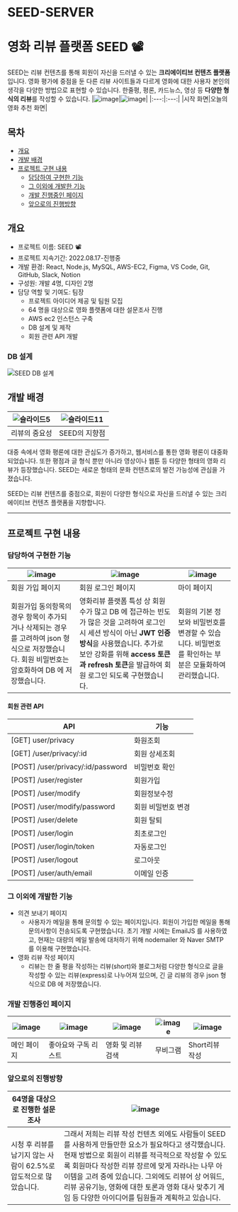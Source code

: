 # SEED-SERVER

# 영화 리뷰 플랫폼 SEED 📽️
SEED는 리뷰 컨텐츠를 통해 회원이 자신을 드러낼 수 있는 **크리에이티브 컨텐츠 플랫폼**입니다. 영화 평가에 중점을 둔 다른 리뷰 사이트들과 다르게 영화에 대한 사용자 본인의 생각을 다양한 방법으로 표현할 수 있습니다. 한줄평, 평론, 카드뉴스, 영상 등 **다양한 형식의 리뷰**를 작성할 수 있습니다.
|![image](https://github.com/gitagita/SEED-SERVER/assets/78337047/45f44459-0ce9-456b-a170-a153e6caa112)|![image](https://github.com/gitagita/SEED-SERVER/assets/78337047/0df82d42-1364-49d9-bd38-65790b02ed71)|
|:---:|:---:|
|시작 화면|오늘의 영화 추천 화면|

## 목차
  - [개요](#개요) 
  - [개발 배경](#개발-배경)
  - [프로젝트 구현 내용](#프로젝트-구현-내용)
    - [담당하여 구현한 기능](#담당하여-구현한-기능)
    - [그 이외에 개발한 기능](#그-이외에-개발한-기능)
    - [개발 진행중인 페이지](#개발-진행중인-페이지)
    - [앞으로의 진행방향](#앞으로의-진행방향)
## 개요
- 프로젝트 이름: SEED 📽️
- 프로젝트 지속기간: 2022.08.17-진행중
- 개발 환경: React, Node.js, MySQL, AWS-EC2, Figma, VS Code, Git, GitHub, Slack, Notion
- 구성원: 개발 4명, 디자인 2명
- 담당 역할 및 기여도: 팀장
  - 프로젝트 아이디어 제공 및 팀원 모집
  - 64 명을 대상으로 영화 플랫폼에 대한 설문조사 진행
  - AWS ec2 인스턴스 구축
  - DB 설계 및 제작
  - 회원 관련 API 개발
    
### DB 설계
  ![SEED DB 설계](https://github.com/gitagita/SEED-SERVER/assets/78337047/09fc01de-f933-46b2-8a4a-b9735119bf55)


## 개발 배경
|![슬라이드5](https://github.com/gitagita/SEED-SERVER/assets/78337047/81810ef7-aa44-4bc8-8b51-2ebf7c5eeb35)|![슬라이드11](https://github.com/gitagita/SEED-SERVER/assets/78337047/e1f4dbc8-85ea-4d37-bdc4-f9babed858e8)|
|:---:|:---:|
|리뷰의 중요성|SEED의 지향점|

대중 속에서 영화 평론에 대한 관심도가 증가하고, 웹서비스를 통한 영화 평론이 대중화 되었습니다. 또한 평점과 글 형식 뿐만 아니라 영상이나 웹툰 등 다양한 형태의 영화 리뷰가 등장했습니다. SEED는 새로운 형태의 문화 컨텐츠로의 발전 가능성에 관심을 가졌습니다.

SEED는 리뷰 컨텐츠를 중점으로, 회원이 다양한 형식으로 자신을 드러낼 수 있는 크리에이티브 컨텐츠 플랫폼을 지향합니다.

---
## 프로젝트 구현 내용
### 담당하여 구현한 기능
|![image](https://github.com/gitagita/SEED-SERVER/assets/78337047/f92ea4a2-c164-4e56-a6ab-3348114b6baf)|![image](https://github.com/gitagita/SEED-SERVER/assets/78337047/b13f4447-358b-42f0-949b-d8cfb2eeef5c)|![image](https://github.com/gitagita/SEED-SERVER/assets/78337047/32a3c324-ecd9-4e14-9ede-b7560b75a64b)|
|---|---|---|
|회원 가입 페이지|회원 로그인 페이지|마이 페이지|
|회원가입 동의항목의 경우 항목이 추가되거나 삭제되는 경우를 고려하여 json 형식으로 저장했습니다. 회원 비밀번호는 암호화하여 DB 에 저장했습니다.|영화리뷰 플랫폼 특성 상 회원 수가 많고 DB 에 접근하는 빈도가 많은 것을 고려하여 로그인 시 세션 방식이 아닌 **JWT 인증 방식**을 사용했습니다. 추가로 보안 강화를 위해 **access 토큰과 refresh 토큰**을 발급하여 회원 로그인 되도록 구현했습니다.| 회원의 기본 정보와 비밀번호를 변경할 수 있습니다. 비밀번호를 확인하는 부분은 모듈화하여 관리했습니다.

#### 회원 관련 API
|API|기능|
|---|---|
|[GET] user/privacy|화원조회|
|[GET] /user/privacy/:id|회원 상세조회|
|[POST] /user/privacy/:id/password|비밀번호 확인|
|[POST] /user/register|회원가입|
|[POST] /user/modify|회원정보수정|
|[POST] /user/modify/password|회원 비밀번호 변경|
|[POST] /user/delete|회원 탈퇴|
|[POST] /user/login|최초로그인|
|[POST] /user/login/token|자동로그인|
|[POST] /user/logout|로그아웃|
|[POST] /user/auth/email|이메일 인증|

### 그 이외에 개발한 기능
- 의견 보내기 페이지
   - 사용자가 메일을 통해 문의할 수 있는 페이지입니다. 회원이 가입한 메일을 통해 문의사항이 전송되도록 구현했습니다. 초기 개발 시에는 EmailJS 를 사용하였고, 현재는 대량의 메일 발송에 대처하기 위해 nodemailer 와 Naver SMTP 를 이용해 구현했습니다.
- 영화 리뷰 작성 페이지
   - 리뷰는 한 줄 평을 작성하는 리뷰(short)와 블로그처럼 다양한 형식으로 글을 작성할 수 있는 리뷰(express)로 나누어져 있으며, 긴 글 리뷰의 경우 json 형식으로 DB 에 저장했습니다.
  

### 개발 진행중인 페이지
|![image](https://github.com/gitagita/SEED-SERVER/assets/78337047/b6d01fec-aff8-40c6-93b4-134ff745d624)|![image](https://github.com/gitagita/SEED-SERVER/assets/78337047/ac56473c-cbed-4f61-878d-fca7e0e4da54)|![image](https://github.com/gitagita/SEED-SERVER/assets/78337047/dc85c93b-578a-4471-9de0-1e7e3e3516bc)|![image](https://github.com/gitagita/SEED-SERVER/assets/78337047/9360f07c-4b28-403a-b077-c4eb6b31e455)|![image](https://github.com/gitagita/SEED-SERVER/assets/78337047/0c9187cd-50d1-4491-88a7-1949dffe4aae)|
|---|---|---|---|---|
|메인 페이지|좋아요와 구독 리스트|영화 및 리뷰 검색|무비그램|Short리뷰 작성|

### 앞으로의 진행방향
|64명을 대상으로 진행한 설문조사|![image](https://github.com/gitagita/SEED-SERVER/assets/78337047/2a8b610b-7c1b-410b-bf71-cbf0bf6ae7bd)|
|---|---|
|시청 후 리뷰를 남기지 않는 사람이 62.5%로 압도적으로 많았습니다.|그래서 저희는 리뷰 작성 컨텐츠 외에도 사람들이 SEED를 사용하게 만들만한 요소가 필요하다고 생각했습니다. 현재 방법으로 회원이 리뷰를 적극적으로 작성할 수 있도록 회원마다 작성한 리뷰 장르에 맞게 자라나는 나무 아이템을 고려 중에 있습니다. 그외에도 리뷰어 상 어워드, 리뷰 공유기능, 영화에 대한 토론과 영화 대사 맞추기 게임 등 다양한 아이디어를 팀원들과 계획하고 있습니다.|

